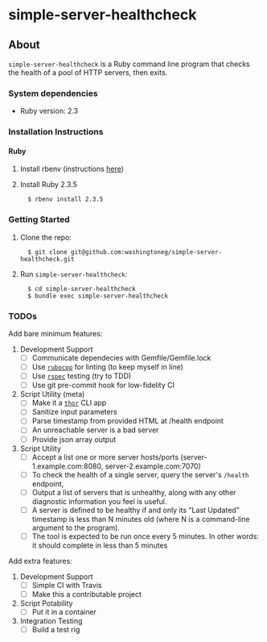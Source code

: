 simple-server-healthcheck
=========================

## About

`simple-server-healthcheck` is a Ruby command line program that checks the health of a pool of HTTP servers, then exits.


### System dependencies

  * Ruby version: 2.3

### Installation Instructions

#### Ruby

  1. Install rbenv (instructions [here](https://github.com/rbenv/rbenv#installation))

  1. Install Ruby 2.3.5

      ```
        $ rbenv install 2.3.5
      ```

### Getting Started

  1. Clone the repo:

      ```
        $ git clone git@github.com:washingtoneg/simple-server-healthcheck.git
      ```

  1. Run `simple-server-healthcheck`:

      ```
        $ cd simple-server-healthcheck
        $ bundle exec simple-server-healthcheck
      ```

### TODOs

Add bare minimum features:
  1. Development Support
      - [ ] Communicate dependecies with Gemfile/Gemfile.lock
      - [ ] Use [`rubocop`](https://github.com/bbatsov/rubocop) for linting (to keep myself in line)
      - [ ] Use [`rspec`](https://github.com/rspec/rspec) testing (try to TDD)
      - [ ] Use git pre-commit hook for low-fidelity CI
  1. Script Utility (meta)
      - [ ] Make it a [`thor`](https://github.com/erikhuda/thor) CLI app
      - [ ] Sanitize input parameters
      - [ ] Parse timestamp from provided HTML at /health endpoint
      - [ ] An unreachable server is a bad server
      - [ ] Provide json array output
  1. Script Utility
      - [ ] Accept a list one or more server hosts/ports (server-1.example.com:8080, server-2.example.com:7070)
      - [ ] To check the health of a single server, query the server's `/health` endpoint,
      - [ ] Output a list of servers that is unhealthy, along with any other diagnostic information you feel is useful.
      - [ ] A server is defined to be healthy if and only its "Last Updated" timestamp is less than N minutes old (where N is a command-line argument to the program).
      - [ ] The tool is expected to be run once every 5 minutes. In other words: it should complete in less than 5 minutes

Add extra features:
  1. Development Support
      - [ ] Simple CI with Travis
      - [ ] Make this a contributable project
  1. Script Potability
      - [ ] Put it in a container
  1. Integration Testing
      - [ ] Build a test rig
